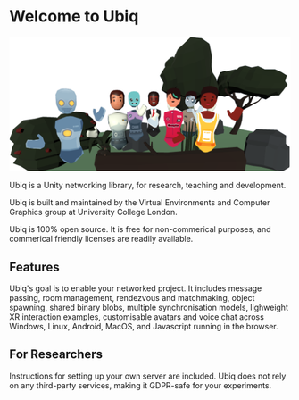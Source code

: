 # Welcome to Ubiq

![Picture of Avatars Waving](images/0f1c2fc3-2615-4f15-93c4-7533af6697eb.png)

Ubiq is a Unity networking library, for research, teaching and development.

Ubiq is built and maintained by the Virtual Environments and Computer Graphics group at University College London.

Ubiq is 100% open source. It is free for non-commerical purposes, and commerical friendly licenses are readily available.

## Features

Ubiq's goal is to enable your networked project. It includes message passing, room management, rendezvous and matchmaking, object spawning, shared binary blobs, multiple synchronisation models, lighweight XR interaction examples, customisable avatars and voice chat across Windows, Linux, Android, MacOS, and Javascript running in the browser.

## For Researchers

Instructions for setting up your own server are included. Ubiq does not rely on any third-party services, making it GDPR-safe for your experiments.
